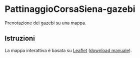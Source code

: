 # PattinaggioCorsaSiena-gazebi

Prenotazione dei gazebi su una mappa.

## Istruzioni

La mappa interattiva è basata su [Leaflet](https://leafletjs.com/) ([download manuale](https://github.com/Leaflet/Leaflet/releases)).
